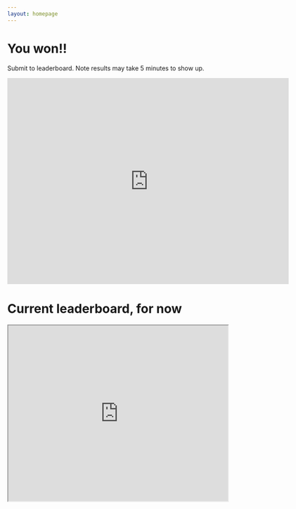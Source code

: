 ```yaml
---
layout: homepage 
---
```


# You won!!

Submit to leaderboard. Note results may take 5 minutes to show up.

<iframe src="https://docs.google.com/forms/d/e/1FAIpQLSclnZtz12QMCGNF007cnXuSh3ilBwG8ilWNZ4DiGcPhokM5Rw/viewform?embedded=true" width="640" height="469" frameborder="0" marginheight="0" marginwidth="0">Loading…</iframe>

<!--google form -> edit -> send -> <> Embed HTML-->

# Current leaderboard, for now

<iframe src="https://docs.google.com/spreadsheets/d/e/2PACX-1vTx5MtV4QKFO5hq7QppPUx2qEvJV29TNfVR80uxloN7fPoFcjyl3qHpCY8d5ZBkIgfYlHJFldXvXIKN/pubhtml?gid=1309153968&amp;single=true&amp;widget=true&amp;headers=false"  width="500" height="400"></iframe>